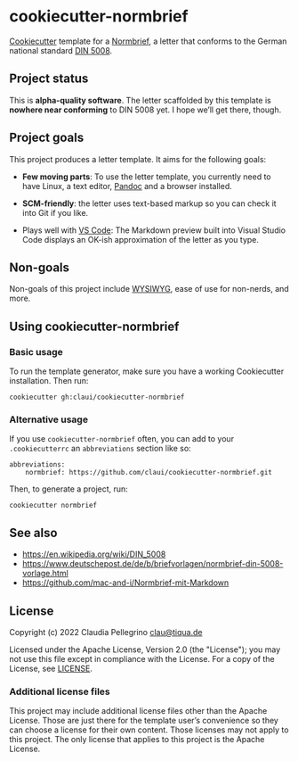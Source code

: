 # cookiecutter-normbrief

[Cookiecutter](https://github.com/cookiecutter/cookiecutter)
template for a [Normbrief](https://www.deutschepost.de/de/b/briefvorlagen/normbrief-din-5008-vorlage.html), a letter that conforms to the German national standard [DIN 5008](https://en.wikipedia.org/wiki/DIN_5008).

## Project status

This is **alpha-quality software**. The letter scaffolded by this template is **nowhere near conforming** to DIN 5008 yet. I hope we’ll get there, though.

## Project goals

This project produces a letter template. It aims for the following goals:

- **Few moving parts**: To use the letter template, you currently need to have Linux, a text editor, [Pandoc](https://pandoc.org/) and a browser installed.

- **SCM-friendly**: the letter uses text-based markup so you can check it into Git if you like.

- Plays well with [VS Code](https://code.visualstudio.com/): The Markdown preview built into Visual Studio Code displays an OK-ish approximation of the letter as you type.

## Non-goals

Non-goals of this project include [WYSIWYG](https://en.wikipedia.org/wiki/WYSIWYG), ease of use for non-nerds, and more.

## Using cookiecutter-normbrief

### Basic usage

To run the template generator, make sure you have a working
Cookiecutter installation. Then run:

```
cookiecutter gh:claui/cookiecutter-normbrief
```

### Alternative usage

If you use `cookiecutter-normbrief` often, you can add to your
`.cookiecutterrc` an `abbreviations` section like so:

```
abbreviations:
    normbrief: https://github.com/claui/cookiecutter-normbrief.git
```

Then, to generate a project, run:

```
cookiecutter normbrief
```

## See also

- https://en.wikipedia.org/wiki/DIN_5008
- https://www.deutschepost.de/de/b/briefvorlagen/normbrief-din-5008-vorlage.html
- https://github.com/mac-and-i/Normbrief-mit-Markdown

## License

Copyright (c) 2022 Claudia Pellegrino <clau@tiqua.de>

Licensed under the Apache License, Version 2.0 (the "License");
you may not use this file except in compliance with the License.
For a copy of the License, see [LICENSE](LICENSE).

### Additional license files

This project may include additional license files other than the
Apache License. Those are just there for the template user’s
convenience so they can choose a license for their own content.
Those licenses may not apply to this project. The only license
that applies to this project is the Apache License.

